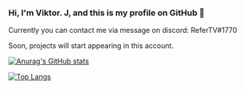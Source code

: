 ### Hi, I'm Viktor. J, and this is my profile on GitHub 👋
Currently you can contact me via message on discord: ReferTV#1770

Soon, projects will start appearing in this account.



[![Anurag's GitHub stats](https://github-readme-stats.vercel.app/api?username=ReferTV)](https://github.com/anuraghazra/github-readme-stats)

[![Top Langs](https://github-readme-stats.vercel.app/api/top-langs/?username=ReferTV&layout=compact)](https://github.com/anuraghazra/github-readme-stats)


<!--
**ReferTV/ReferTV** is a ✨ _special_ ✨ repository because its `README.md` (this file) appears on your GitHub profile.

Here are some ideas to get you started:

- 🔭 I’m currently working on ...
- 🌱 I’m currently learning ...
- 👯 I’m looking to collaborate on ...
- 🤔 I’m looking for help with ...
- 💬 Ask me about ...
- 📫 How to reach me: ...
- 😄 Pronouns: ...
- ⚡ Fun fact: ...
-->
